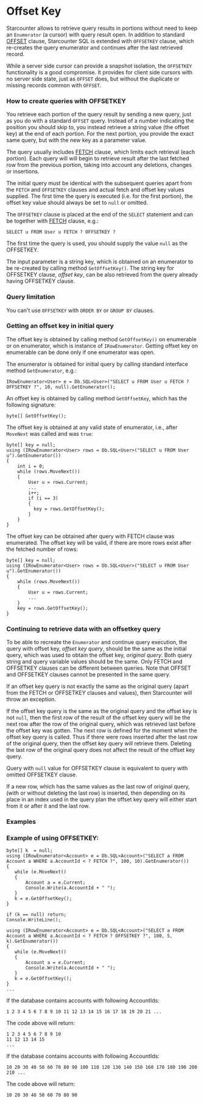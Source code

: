 # Offset Key

Starcounter allows to retrieve query results in portions without need to keep an `Enumerator` \(a cursor\) with query result open. In addition to standard [OFFSET](fetch.md) clause, Starcounter SQL is extended with `OFFSETKEY` clause, which re-creates the query enumerator and continues after the last retrieved record.

While a server side cursor can provide a snapshot isolation, the `OFFSETKEY` functionality is a good compromise. It provides for client side cursors with no server side state, just as `OFFSET` does, but without the duplicate or missing records common with `OFFSET`.

### How to create queries with OFFSETKEY

You retrieve each portion of the query result by sending a new query, just as you do with a standard `OFFSET` query. Instead of a number indicating the position you should skip to, you instead retrieve a string value \(the offset key\) at the end of each portion. For the next portion, you provide the exact same query, but with the new key as a parameter value.

The query usually includes [FETCH](fetch.md) clause, which limits each retrieval \(each portion\). Each query will will begin to retrieve result after the last fetched row from the previous portion, taking into account any deletions, changes or insertions.

The initial query must be identical with the subsequent queries apart from the `FETCH` and `OFFSETKEY` clauses and actual fetch and offset key values supplied. The first time the query is executed \(i.e. for the first portion\), the offset key value should always be set to `null` or omitted.

The `OFFSETKEY` clause is placed at the end of the `SELECT` statement and can be together with [FETCH](fetch.md) clause, e.g.:

```
SELECT u FROM User u FETCH ? OFFSETKEY ?
```

The first time the query is used, you should supply the value `null` as the OFFSETKEY.

The input parameter is a string key, which is obtained on an enumerator to be re-created by calling method `GetOffsetKey()`. The string key for OFFSETKEY clause, _offset key_, can be also retrieved from the query already having OFFSETKEY clause.

### Query limitation

You can't use `OFFSETKEY` with `ORDER BY` or `GROUP BY` clauses.

### Getting an offset key in initial query

The offset key is obtained by calling method `GetOffsetKey()` on enumerable or on enumerator, which is instance of `IRowEnumerator`. Getting offset key on enumerable can be done only if one enumerator was open.

The enumerator is obtained for initial query by calling standard interface method `GetEnumerator`, e.g.:

```
IRowEnumerator<User> e = Db.SQL<User>("SELECT u FROM User u FETCH ? OFFSETKEY ?", 10, null).GetEnumerator();
```

An offset key is obtained by calling method `GetOffsetKey`, which has the following signature:

```
byte[] GetOffsetKey();
```

The offset key is obtained at any valid state of enumerator, i.e., after `MoveNext` was called and was `true`:

```
byte[] key = null;
using (IRowEnumerator<User> rows = Db.SQL<User>("SELECT u FROM User u").GetEnumerator())
{
    int i = 0;
    while (rows.MoveNext())
    {
        User u = rows.Current;
        ...
        i++;
        if (i == 3)
        {
          key = rows.GetOffsetKey();  
        }
    }
}
```

The offset key can be obtained after query with FETCH clause was enumerated. The offset key will be valid, if there are more rows exist after the fetched number of rows:

```
byte[] key = null;
using (IRowEnumerator<User> rows = Db.SQL<User>("SELECT u FROM User u").GetEnumerator())
{
    while (rows.MoveNext())
    {
        User u = rows.Current;
        ...
    }
    key = rows.GetOffsetKey();
}
```

### Continuing to retrieve data with an offsetkey query

To be able to recreate the `Enumerator` and continue query execution, the query with offset key, _offset key query_, should be the same as the initial query, which was used to obtain the offset key, _original query_. Both query string and query variable values should be the same. Only FETCH and OFFSETKEY clauses can be different between queries. Note that OFFSET and OFFSETKEY clauses cannot be presented in the same query.

If an offset key query is not exactly the same as the original query \(apart from the FETCH or OFFSETKEY clauses and  values\), then Starcounter will throw an exception.

If the offset key query is the same as the original query and the offset key is not `null`, then the first row of the result of the offset key query will be the next row after the row of the original query, which was retrieved last before the offset key was gotten. The next row is defined for the moment when the offset key query is called. Thus if there were rows inserted after the last row of the original query, then the offset key query will retrieve them. Deleting the last row of the original query does not affect the result of the offset key query.

Query with `null` value for OFFSETKEY clause is equivalent to query with omitted OFFSETKEY clause.

If a new row, which has the same values as the last row of original query, \(with or without deleting the last row\) is inserted, then depending on its place in an index used in the query plan the offset key query will either start from it or after it and the last row.

### Examples

### Example of using OFFSETKEY:

```
byte[] k  = null;
using (IRowEnumerator<Account> e = Db.SQL<Account>("SELECT a FROM Account a WHERE a.AccountId < ? FETCH ?", 100, 10).GetEnumerator())
{
   while (e.MoveNext()
   {
       Account a = e.Current;
       Console.Write(a.AccountId + " ");
   }
   k = e.GetOffsetKey();
}

if (k == null) return;
Console.WriteLine();

using (IRowEnumerator<Account> e = Db.SQL<Account>("SELECT a FROM Account a WHERE a.AccountId < ? FETCH ? OFFSETKEY ?", 100, 5, k).GetEnumerator())
{
   while (e.MoveNext()
   {
       Account a = e.Current;
       Console.Write(a.AccountId + " ");
   }
   k = e.GetOffsetKey();
}
...
```

If the database contains accounts with following AccountIds:

```
1 2 3 4 5 6 7 8 9 10 11 12 13 14 15 16 17 18 19 20 21 ...
```

The code above will return:

```
1 2 3 4 5 6 7 8 9 10
11 12 13 14 15
...
```

  
If the database contains accounts with following AccountIds:

```
10 20 30 40 50 60 70 80 90 100 110 120 130 140 150 160 170 180 190 200 210 ...
```

The code above will return:

```
10 20 30 40 50 60 70 80 90
```

